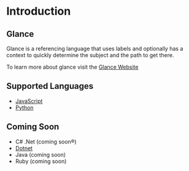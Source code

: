 # Introduction

## Glance

Glance is a referencing language that uses labels and optionally has a context to quickly determine the subject and the path to get there.

To learn more about glance visit the [Glance Website](http://quasimatic.org/glance)

## Supported Languages

- [JavaScript](getting-started/javascript.md)
- [Python](getting-started/python.md)

## Coming Soon

- C# .Net (coming soon®)
- [Dotnet](getting-started/dotnet.md)
- Java (coming soon)
- Ruby (coming soon)
